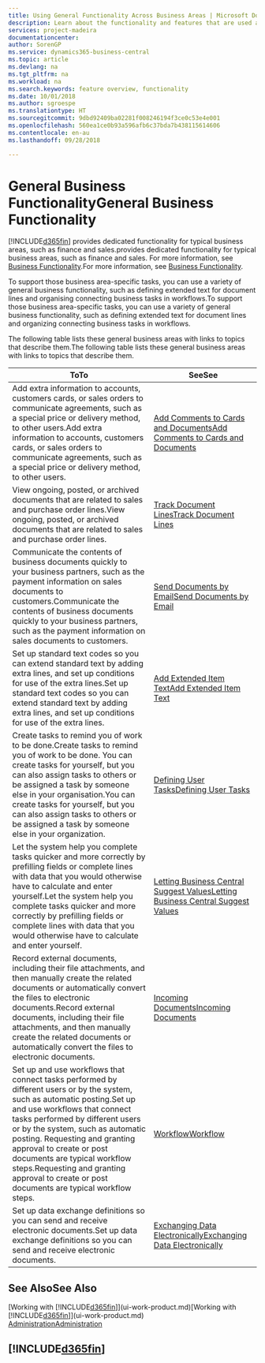 ```yaml
---
title: Using General Functionality Across Business Areas | Microsoft Docs
description: Learn about the functionality and features that are used across business areas in Business Central .
services: project-madeira
documentationcenter: 
author: SorenGP
ms.service: dynamics365-business-central
ms.topic: article
ms.devlang: na
ms.tgt_pltfrm: na
ms.workload: na
ms.search.keywords: feature overview, functionality
ms.date: 10/01/2018
ms.author: sgroespe
ms.translationtype: HT
ms.sourcegitcommit: 9dbd92409ba02281f008246194f3ce0c53e4e001
ms.openlocfilehash: 560ea1ce0b93a596afb6c37bda7b438115614606
ms.contentlocale: en-au
ms.lasthandoff: 09/28/2018

---
```

# <a name="general-business-functionality"></a><span data-ttu-id="9e18b-103">General Business Functionality</span><span class="sxs-lookup"><span data-stu-id="9e18b-103">General Business Functionality</span></span>
[!INCLUDE[d365fin](includes/d365fin_md.md)] <span data-ttu-id="9e18b-104">provides dedicated functionality for typical business areas, such as finance and sales.</span><span class="sxs-lookup"><span data-stu-id="9e18b-104">provides dedicated functionality for typical business areas, such as finance and sales.</span></span> <span data-ttu-id="9e18b-105">For more information, see [Business Functionality](across-business-functionality.md).</span><span class="sxs-lookup"><span data-stu-id="9e18b-105">For more information, see [Business Functionality](across-business-functionality.md).</span></span>

<span data-ttu-id="9e18b-106">To support those business area-specific tasks, you can use a variety of general business functionality, such as defining extended text for document lines and organising connecting business tasks in workflows.</span><span class="sxs-lookup"><span data-stu-id="9e18b-106">To support those business area-specific tasks, you can use a variety of general business functionality, such as defining extended text for document lines and organizing connecting business tasks in workflows.</span></span>

<span data-ttu-id="9e18b-107">The following table lists these general business areas with links to topics that describe them.</span><span class="sxs-lookup"><span data-stu-id="9e18b-107">The following table lists these general business areas with links to topics that describe them.</span></span>

| <span data-ttu-id="9e18b-108">To</span><span class="sxs-lookup"><span data-stu-id="9e18b-108">To</span></span> | <span data-ttu-id="9e18b-109">See</span><span class="sxs-lookup"><span data-stu-id="9e18b-109">See</span></span> |
| --- | --- |
|<span data-ttu-id="9e18b-110">Add extra information to accounts, customers cards, or sales orders to communicate agreements, such as a special price or delivery method, to other users.</span><span class="sxs-lookup"><span data-stu-id="9e18b-110">Add extra information to accounts, customers cards, or sales orders to communicate agreements, such as a special price or delivery method, to other users.</span></span>|[<span data-ttu-id="9e18b-111">Add Comments to Cards and Documents</span><span class="sxs-lookup"><span data-stu-id="9e18b-111">Add Comments to Cards and Documents</span></span>](across-how-use-comments.md)| 
|<span data-ttu-id="9e18b-112">View ongoing, posted, or archived documents that are related to sales and purchase order lines.</span><span class="sxs-lookup"><span data-stu-id="9e18b-112">View ongoing, posted, or archived documents that are related to sales and purchase order lines.</span></span>|[<span data-ttu-id="9e18b-113">Track Document Lines</span><span class="sxs-lookup"><span data-stu-id="9e18b-113">Track Document Lines</span></span>](across-how-to-track-document-lines.md)|
| <span data-ttu-id="9e18b-114">Communicate the contents of business documents quickly to your business partners, such as the payment information on sales documents to customers.</span><span class="sxs-lookup"><span data-stu-id="9e18b-114">Communicate the contents of business documents quickly to your business partners, such as the payment information on sales documents to customers.</span></span> |[<span data-ttu-id="9e18b-115">Send Documents by Email</span><span class="sxs-lookup"><span data-stu-id="9e18b-115">Send Documents by Email</span></span>](ui-how-send-documents-email.md) |
| <span data-ttu-id="9e18b-116">Set up standard text codes so you can extend standard text by adding extra lines, and set up conditions for use of the extra lines.</span><span class="sxs-lookup"><span data-stu-id="9e18b-116">Set up standard text codes so you can extend standard text by adding extra lines, and set up conditions for use of the extra lines.</span></span> |[<span data-ttu-id="9e18b-117">Add Extended Item Text</span><span class="sxs-lookup"><span data-stu-id="9e18b-117">Add Extended Item Text</span></span>](ui-how-define-ext-text.md) |
|<span data-ttu-id="9e18b-118">Create tasks to remind you of work to be done.</span><span class="sxs-lookup"><span data-stu-id="9e18b-118">Create tasks to remind you of work to be done.</span></span> <span data-ttu-id="9e18b-119">You can create tasks for yourself, but you can also assign tasks to others or be assigned a task by someone else in your organisation.</span><span class="sxs-lookup"><span data-stu-id="9e18b-119">You can create tasks for yourself, but you can also assign tasks to others or be assigned a task by someone else in your organization.</span></span>|[<span data-ttu-id="9e18b-120">Defining User Tasks</span><span class="sxs-lookup"><span data-stu-id="9e18b-120">Defining User Tasks</span></span>](across-user-tasks.md)|
|<span data-ttu-id="9e18b-121">Let the system help you complete tasks quicker and more correctly by prefilling fields or complete lines with data that you would otherwise have to calculate and enter yourself.</span><span class="sxs-lookup"><span data-stu-id="9e18b-121">Let the system help you complete tasks quicker and more correctly by prefilling fields or complete lines with data that you would otherwise have to calculate and enter yourself.</span></span>|[<span data-ttu-id="9e18b-122">Letting Business Central Suggest Values</span><span class="sxs-lookup"><span data-stu-id="9e18b-122">Letting Business Central Suggest Values</span></span>](ui-let-system-suggest-values.md)|
|<span data-ttu-id="9e18b-123">Record external documents, including their file attachments, and then manually create the related documents or automatically convert the files to electronic documents.</span><span class="sxs-lookup"><span data-stu-id="9e18b-123">Record external documents, including their file attachments, and then manually create the related documents or automatically convert the files to electronic documents.</span></span>|[<span data-ttu-id="9e18b-124">Incoming Documents</span><span class="sxs-lookup"><span data-stu-id="9e18b-124">Incoming Documents</span></span>](across-income-documents.md)|
|<span data-ttu-id="9e18b-125">Set up and use workflows that connect tasks performed by different users or by the system, such as automatic posting.</span><span class="sxs-lookup"><span data-stu-id="9e18b-125">Set up and use workflows that connect tasks performed by different users or by the system, such as automatic posting.</span></span> <span data-ttu-id="9e18b-126">Requesting and granting approval to create or post documents are typical workflow steps.</span><span class="sxs-lookup"><span data-stu-id="9e18b-126">Requesting and granting approval to create or post documents are typical workflow steps.</span></span>|[<span data-ttu-id="9e18b-127">Workflow</span><span class="sxs-lookup"><span data-stu-id="9e18b-127">Workflow</span></span>](across-workflow.md)|
| <span data-ttu-id="9e18b-128">Set up data exchange definitions so you can send and receive electronic documents.</span><span class="sxs-lookup"><span data-stu-id="9e18b-128">Set up data exchange definitions so you can send and receive electronic documents.</span></span> |[<span data-ttu-id="9e18b-129">Exchanging Data Electronically</span><span class="sxs-lookup"><span data-stu-id="9e18b-129">Exchanging Data Electronically</span></span>](across-data-exchange.md) |

## <a name="see-also"></a><span data-ttu-id="9e18b-130">See Also</span><span class="sxs-lookup"><span data-stu-id="9e18b-130">See Also</span></span>
<span data-ttu-id="9e18b-131">[Working with [!INCLUDE[d365fin](includes/d365fin_md.md)]](ui-work-product.md)</span><span class="sxs-lookup"><span data-stu-id="9e18b-131">[Working with [!INCLUDE[d365fin](includes/d365fin_md.md)]](ui-work-product.md)</span></span>  
[<span data-ttu-id="9e18b-132">Administration</span><span class="sxs-lookup"><span data-stu-id="9e18b-132">Administration</span></span>](admin-setup-and-administration.md)

## [!INCLUDE[d365fin](includes/free_trial_md.md)]  

